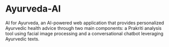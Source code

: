 # Ayurveda-AI
AI for Ayurveda, an AI-powered web application that provides personalized Ayurvedic health advice through two main components: a Prakriti analysis tool using facial image processing and a conversational chatbot leveraging Ayurvedic texts.
